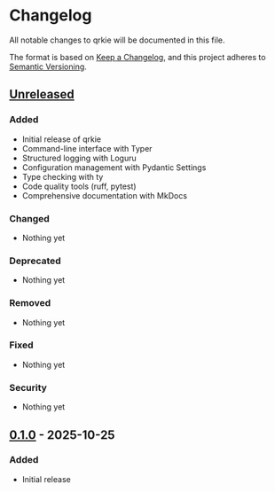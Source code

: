 # Changelog

All notable changes to qrkie will be documented in this file.

The format is based on [Keep a Changelog](https://keepachangelog.com/en/1.0.0/),
and this project adheres to [Semantic Versioning](https://semver.org/spec/v2.0.0.html).

## [Unreleased]

### Added
- Initial release of qrkie
- Command-line interface with Typer
- Structured logging with Loguru
- Configuration management with Pydantic Settings
- Type checking with ty
- Code quality tools (ruff, pytest)
- Comprehensive documentation with MkDocs

### Changed
- Nothing yet

### Deprecated
- Nothing yet

### Removed
- Nothing yet

### Fixed
- Nothing yet

### Security
- Nothing yet

## [0.1.0] - 2025-10-25

### Added
- Initial release

[Unreleased]: https://github.com/JnyJny/qrkie/compare/v0.1.0...HEAD
[0.1.0]: https://github.com/JnyJny/qrkie/releases/tag/v0.1.0
